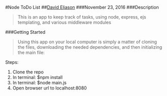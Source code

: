 #Node ToDo List
##[David Eliason](http://www.thedavideliason.com)
###November 23, 2016
###Description
>This is an app to keep track of tasks, using node, express, ejs templating, and various middleware modules

###Getting Started
> Using this app on your local computer is simply a matter of cloning the files, downloading the needed dependencies, and then initializing the main file:

Steps:
1. Clone the repo
2. In terminal: $npm install
3. In terminal: $node main.js
4. Open browser url to localhost:8080